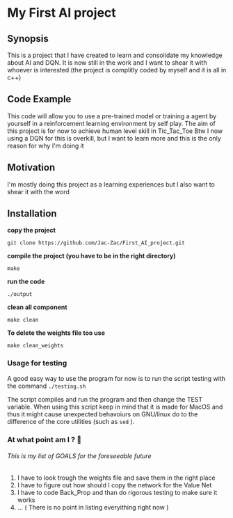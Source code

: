 # My First AI project

## Synopsis

This is a project that I have created to learn and consolidate my knowledge about AI and DQN. It is now still in the work and I want to shear it with whoever is interested (the project is complitly coded by myself and it is all in c++)

## Code Example
This code will allow you to use a pre-trained model or training a agent by yourself in a reinforcement learning environment by self play. The aim of this project is for now to achieve human level skill in Tic_Tac_Toe
Btw I now using a DQN for this is overkill, but I want to learn more and this is the only reason for why I'm doing it 

## Motivation
I'm mostly doing this project as a learning experiences but I also want to shear it with the word

## Installation

**copy the project**
```
git clone https://github.com/Jac-Zac/First_AI_project.git
```
**compile the project (you have to be in the right directory)**
```
make
```
**run the code**
```
./output
```
**clean all component**
```
make clean
```

**To delete the weights file too use**
```
make clean_weights
```

### Usage for testing 
A good easy way to use the program for now is to run the script testing with the command ``` ./testing.sh ```  

The script compiles and run the program and then change the TEST variable. When using this script keep in mind that it is made for MacOS and thus it might cause unexpected behavoiurs on GNU/linux do to the difference of the core utilities (such as ``` sed ``` ).   

### At what point am I ? 🔖

###### This is my list of GOALS for the foreseeable future

1. I have to look trough the weights file and save them in the right place 
2. I have to figure out how should I copy the network for the Value Net
3. I have to code Back_Prop and than do rigorous testing to make sure it works
4. ... ( There is no point in listing everyithing right now )


